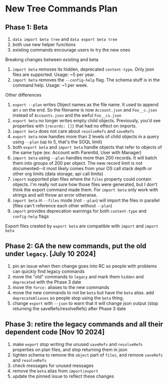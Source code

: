 # New Tree Commands Plan

## Phase 1: Beta

1. `data import beta tree` and `data export beta tree`
1. both use new helper functions
1. existing commands encourage users to try the new ones

Breaking changes between existing and beta

1. `import beta` removes its hidden, deprecated `content-type`. Only json files are supported. Usage: ~5 per year.
1. `import beta` removes the `--config-help` flag. The schema stuff is in the command help. Usage: ~1 per week.

Other differences

1. `export --plan` writes Object names as the file name. It used to append an `s` on the end. So the filename is now `Account.json` and `Foo__c.json` instead of `Accounts.json` and the awful `Foo__cs.json`
1. `export beta` no longer writes empty child objects. Previously, you'd see properties with `{records: []}` that had no effect on imports.
1. `import beta` does not care about `resolveRefs` and `saveRefs`
1. `export beta` now handles more than 2 levels of child objects in a query using `--plan` (up to 5, that's the SOQL limit)
1. both `export beta` and `import beta` handle objects that refer to objects of the same type (ex: Account with ParentId, User with Manager)
1. `import beta` using `--plan` handles more than 200 records. It will batch them into groups of 200 per object. The new record limit is not documented--it most likely comes from your OS call stack depth or other org limits (data storage, api call limits)
1. `import` supported plan files where the `files` property could contain objects. I'm really not sure how those files were generated, but I don't think the export command made them. For `import beta` only work with strings and will throw an error otherwise.
1. `import beta` in `--files` mode (not `--plan`) will import the files in parallel (files can't reference each other without `--plan`)
1. `import` provides deprecation warnings for both `content-type` and `config-help` flags

Export files created by `export beta` are compatible with `import` and `import beta`

## Phase 2: GA the new commands, put the old under `legacy`. [July 10 2024]

1. pin an issue when then change goes into RC so people with problems can quickly find legacy commands
1. move the "old" commands to `legacy` and mark them `hidden` and `deprecated` with the Phase 3 date
1. move the `force:` aliases to the new commands
1. move the new commands to not be `beta` but have the `beta` alias. add `deprecateAliases` so people stop using the `beta` thing.
1. change `export` with `--json` to warn that it will change json output (stop returning the saveRefs/resolveRefs) after Phase 3 date

## Phase 3: retire the legacy commands and all their dependent code [Nov 10 2024]

1. make `export` stop writing the unused `saveRefs` and `resolveRefs` properties on plan files, and stop returning them in json
1. tighten schema to remove the `object` part of `files`, and remove `saveRefs` and `resolveRefs`
1. check messages for unused messages
1. remove the `beta` alias from `import|export`
1. update the pinned issue to reflect these changes
